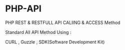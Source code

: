 # PHP-API
PHP REST &amp; RESTFULL API CALIING &amp; ACCESS Method

Standard All API Method Using :

CURL , Guzzle , SDK(Software Development Kit)
